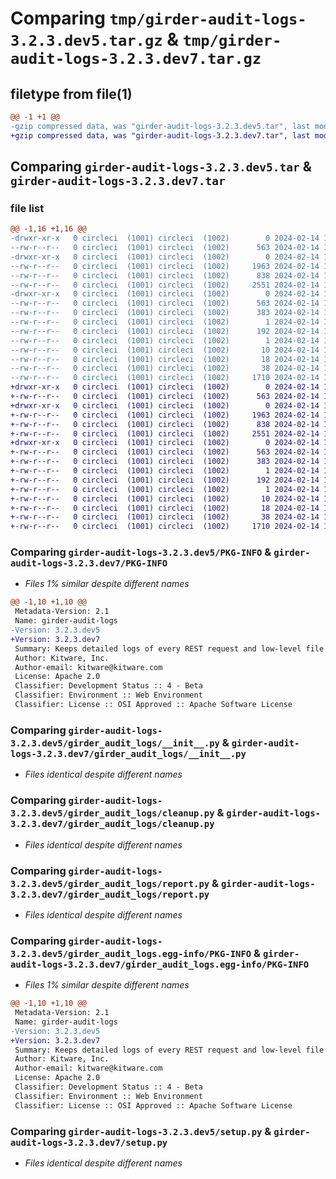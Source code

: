 # Comparing `tmp/girder-audit-logs-3.2.3.dev5.tar.gz` & `tmp/girder-audit-logs-3.2.3.dev7.tar.gz`

## filetype from file(1)

```diff
@@ -1 +1 @@
-gzip compressed data, was "girder-audit-logs-3.2.3.dev5.tar", last modified: Wed Feb 14 15:48:43 2024, max compression
+gzip compressed data, was "girder-audit-logs-3.2.3.dev7.tar", last modified: Wed Feb 14 18:47:06 2024, max compression
```

## Comparing `girder-audit-logs-3.2.3.dev5.tar` & `girder-audit-logs-3.2.3.dev7.tar`

### file list

```diff
@@ -1,16 +1,16 @@
-drwxr-xr-x   0 circleci  (1001) circleci  (1002)        0 2024-02-14 15:48:43.046965 girder-audit-logs-3.2.3.dev5/
--rw-r--r--   0 circleci  (1001) circleci  (1002)      563 2024-02-14 15:48:43.046965 girder-audit-logs-3.2.3.dev5/PKG-INFO
-drwxr-xr-x   0 circleci  (1001) circleci  (1002)        0 2024-02-14 15:48:43.046965 girder-audit-logs-3.2.3.dev5/girder_audit_logs/
--rw-r--r--   0 circleci  (1001) circleci  (1002)     1963 2024-02-14 15:48:26.000000 girder-audit-logs-3.2.3.dev5/girder_audit_logs/__init__.py
--rw-r--r--   0 circleci  (1001) circleci  (1002)      838 2024-02-14 15:48:26.000000 girder-audit-logs-3.2.3.dev5/girder_audit_logs/cleanup.py
--rw-r--r--   0 circleci  (1001) circleci  (1002)     2551 2024-02-14 15:48:26.000000 girder-audit-logs-3.2.3.dev5/girder_audit_logs/report.py
-drwxr-xr-x   0 circleci  (1001) circleci  (1002)        0 2024-02-14 15:48:43.046965 girder-audit-logs-3.2.3.dev5/girder_audit_logs.egg-info/
--rw-r--r--   0 circleci  (1001) circleci  (1002)      563 2024-02-14 15:48:42.000000 girder-audit-logs-3.2.3.dev5/girder_audit_logs.egg-info/PKG-INFO
--rw-r--r--   0 circleci  (1001) circleci  (1002)      383 2024-02-14 15:48:43.000000 girder-audit-logs-3.2.3.dev5/girder_audit_logs.egg-info/SOURCES.txt
--rw-r--r--   0 circleci  (1001) circleci  (1002)        1 2024-02-14 15:48:42.000000 girder-audit-logs-3.2.3.dev5/girder_audit_logs.egg-info/dependency_links.txt
--rw-r--r--   0 circleci  (1001) circleci  (1002)      192 2024-02-14 15:48:42.000000 girder-audit-logs-3.2.3.dev5/girder_audit_logs.egg-info/entry_points.txt
--rw-r--r--   0 circleci  (1001) circleci  (1002)        1 2024-02-14 15:48:42.000000 girder-audit-logs-3.2.3.dev5/girder_audit_logs.egg-info/not-zip-safe
--rw-r--r--   0 circleci  (1001) circleci  (1002)       10 2024-02-14 15:48:42.000000 girder-audit-logs-3.2.3.dev5/girder_audit_logs.egg-info/requires.txt
--rw-r--r--   0 circleci  (1001) circleci  (1002)       18 2024-02-14 15:48:42.000000 girder-audit-logs-3.2.3.dev5/girder_audit_logs.egg-info/top_level.txt
--rw-r--r--   0 circleci  (1001) circleci  (1002)       38 2024-02-14 15:48:43.046965 girder-audit-logs-3.2.3.dev5/setup.cfg
--rw-r--r--   0 circleci  (1001) circleci  (1002)     1710 2024-02-14 15:48:26.000000 girder-audit-logs-3.2.3.dev5/setup.py
+drwxr-xr-x   0 circleci  (1001) circleci  (1002)        0 2024-02-14 18:47:06.433266 girder-audit-logs-3.2.3.dev7/
+-rw-r--r--   0 circleci  (1001) circleci  (1002)      563 2024-02-14 18:47:06.433266 girder-audit-logs-3.2.3.dev7/PKG-INFO
+drwxr-xr-x   0 circleci  (1001) circleci  (1002)        0 2024-02-14 18:47:06.429267 girder-audit-logs-3.2.3.dev7/girder_audit_logs/
+-rw-r--r--   0 circleci  (1001) circleci  (1002)     1963 2024-02-14 18:46:47.000000 girder-audit-logs-3.2.3.dev7/girder_audit_logs/__init__.py
+-rw-r--r--   0 circleci  (1001) circleci  (1002)      838 2024-02-14 18:46:47.000000 girder-audit-logs-3.2.3.dev7/girder_audit_logs/cleanup.py
+-rw-r--r--   0 circleci  (1001) circleci  (1002)     2551 2024-02-14 18:46:47.000000 girder-audit-logs-3.2.3.dev7/girder_audit_logs/report.py
+drwxr-xr-x   0 circleci  (1001) circleci  (1002)        0 2024-02-14 18:47:06.433266 girder-audit-logs-3.2.3.dev7/girder_audit_logs.egg-info/
+-rw-r--r--   0 circleci  (1001) circleci  (1002)      563 2024-02-14 18:47:06.000000 girder-audit-logs-3.2.3.dev7/girder_audit_logs.egg-info/PKG-INFO
+-rw-r--r--   0 circleci  (1001) circleci  (1002)      383 2024-02-14 18:47:06.000000 girder-audit-logs-3.2.3.dev7/girder_audit_logs.egg-info/SOURCES.txt
+-rw-r--r--   0 circleci  (1001) circleci  (1002)        1 2024-02-14 18:47:06.000000 girder-audit-logs-3.2.3.dev7/girder_audit_logs.egg-info/dependency_links.txt
+-rw-r--r--   0 circleci  (1001) circleci  (1002)      192 2024-02-14 18:47:06.000000 girder-audit-logs-3.2.3.dev7/girder_audit_logs.egg-info/entry_points.txt
+-rw-r--r--   0 circleci  (1001) circleci  (1002)        1 2024-02-14 18:47:06.000000 girder-audit-logs-3.2.3.dev7/girder_audit_logs.egg-info/not-zip-safe
+-rw-r--r--   0 circleci  (1001) circleci  (1002)       10 2024-02-14 18:47:06.000000 girder-audit-logs-3.2.3.dev7/girder_audit_logs.egg-info/requires.txt
+-rw-r--r--   0 circleci  (1001) circleci  (1002)       18 2024-02-14 18:47:06.000000 girder-audit-logs-3.2.3.dev7/girder_audit_logs.egg-info/top_level.txt
+-rw-r--r--   0 circleci  (1001) circleci  (1002)       38 2024-02-14 18:47:06.433266 girder-audit-logs-3.2.3.dev7/setup.cfg
+-rw-r--r--   0 circleci  (1001) circleci  (1002)     1710 2024-02-14 18:46:47.000000 girder-audit-logs-3.2.3.dev7/setup.py
```

### Comparing `girder-audit-logs-3.2.3.dev5/PKG-INFO` & `girder-audit-logs-3.2.3.dev7/PKG-INFO`

 * *Files 1% similar despite different names*

```diff
@@ -1,10 +1,10 @@
 Metadata-Version: 2.1
 Name: girder-audit-logs
-Version: 3.2.3.dev5
+Version: 3.2.3.dev7
 Summary: Keeps detailed logs of every REST request and low-level file download event.
 Author: Kitware, Inc.
 Author-email: kitware@kitware.com
 License: Apache 2.0
 Classifier: Development Status :: 4 - Beta
 Classifier: Environment :: Web Environment
 Classifier: License :: OSI Approved :: Apache Software License
```

### Comparing `girder-audit-logs-3.2.3.dev5/girder_audit_logs/__init__.py` & `girder-audit-logs-3.2.3.dev7/girder_audit_logs/__init__.py`

 * *Files identical despite different names*

### Comparing `girder-audit-logs-3.2.3.dev5/girder_audit_logs/cleanup.py` & `girder-audit-logs-3.2.3.dev7/girder_audit_logs/cleanup.py`

 * *Files identical despite different names*

### Comparing `girder-audit-logs-3.2.3.dev5/girder_audit_logs/report.py` & `girder-audit-logs-3.2.3.dev7/girder_audit_logs/report.py`

 * *Files identical despite different names*

### Comparing `girder-audit-logs-3.2.3.dev5/girder_audit_logs.egg-info/PKG-INFO` & `girder-audit-logs-3.2.3.dev7/girder_audit_logs.egg-info/PKG-INFO`

 * *Files 1% similar despite different names*

```diff
@@ -1,10 +1,10 @@
 Metadata-Version: 2.1
 Name: girder-audit-logs
-Version: 3.2.3.dev5
+Version: 3.2.3.dev7
 Summary: Keeps detailed logs of every REST request and low-level file download event.
 Author: Kitware, Inc.
 Author-email: kitware@kitware.com
 License: Apache 2.0
 Classifier: Development Status :: 4 - Beta
 Classifier: Environment :: Web Environment
 Classifier: License :: OSI Approved :: Apache Software License
```

### Comparing `girder-audit-logs-3.2.3.dev5/setup.py` & `girder-audit-logs-3.2.3.dev7/setup.py`

 * *Files identical despite different names*

